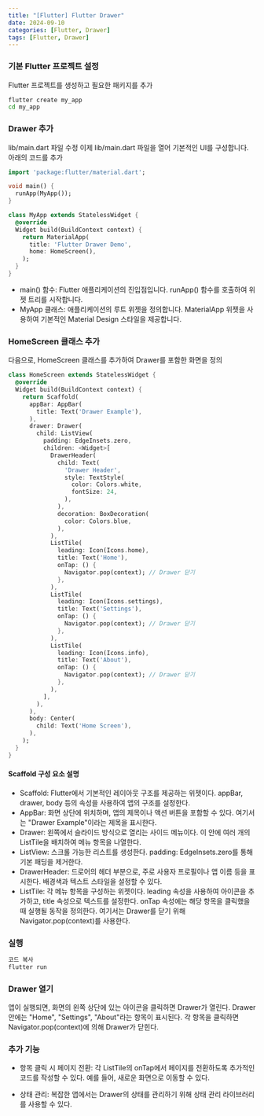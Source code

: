 ```yaml
---
title: "[Flutter] Flutter Drawer"
date: 2024-09-10
categories: [Flutter, Drawer]
tags: [Flutter, Drawer]
---
```


### 기본 Flutter 프로젝트 설정
Flutter 프로젝트를 생성하고 필요한 패키지를 추가

```bash
flutter create my_app
cd my_app
```

### Drawer 추가
lib/main.dart 파일 수정
이제 lib/main.dart 파일을 열어 기본적인 UI를 구성합니다. 아래의 코드를 추가

```dart
import 'package:flutter/material.dart';

void main() {
  runApp(MyApp());
}

class MyApp extends StatelessWidget {
  @override
  Widget build(BuildContext context) {
    return MaterialApp(
      title: 'Flutter Drawer Demo',
      home: HomeScreen(),
    );
  }
}
```

- main() 함수: Flutter 애플리케이션의 진입점입니다. runApp() 함수를 호출하여 위젯 트리를 시작합니다.
- MyApp 클래스: 애플리케이션의 루트 위젯을 정의합니다. MaterialApp 위젯을 사용하여 기본적인 Material Design 스타일을 제공합니다.

### HomeScreen 클래스 추가
다음으로, HomeScreen 클래스를 추가하여 Drawer를 포함한 화면을 정의

```dart
class HomeScreen extends StatelessWidget {
  @override
  Widget build(BuildContext context) {
    return Scaffold(
      appBar: AppBar(
        title: Text('Drawer Example'),
      ),
      drawer: Drawer(
        child: ListView(
          padding: EdgeInsets.zero,
          children: <Widget>[
            DrawerHeader(
              child: Text(
                'Drawer Header',
                style: TextStyle(
                  color: Colors.white,
                  fontSize: 24,
                ),
              ),
              decoration: BoxDecoration(
                color: Colors.blue,
              ),
            ),
            ListTile(
              leading: Icon(Icons.home),
              title: Text('Home'),
              onTap: () {
                Navigator.pop(context); // Drawer 닫기
              },
            ),
            ListTile(
              leading: Icon(Icons.settings),
              title: Text('Settings'),
              onTap: () {
                Navigator.pop(context); // Drawer 닫기
              },
            ),
            ListTile(
              leading: Icon(Icons.info),
              title: Text('About'),
              onTap: () {
                Navigator.pop(context); // Drawer 닫기
              },
            ),
          ],
        ),
      ),
      body: Center(
        child: Text('Home Screen'),
      ),
    );
  }
}
```

#### Scaffold 구성 요소 설명
- Scaffold: Flutter에서 기본적인 레이아웃 구조를 제공하는 위젯이다. appBar, drawer, body 등의 속성을 사용하여 앱의 구조를 설정한다.
- AppBar: 화면 상단에 위치하며, 앱의 제목이나 액션 버튼을 포함할 수 있다. 여기서는 "Drawer Example"이라는 제목을 표시한다.
- Drawer: 왼쪽에서 슬라이드 방식으로 열리는 사이드 메뉴이다. 이 안에 여러 개의 ListTile을 배치하여 메뉴 항목을 나열한다.
- ListView: 스크롤 가능한 리스트를 생성한다. padding: EdgeInsets.zero를 통해 기본 패딩을 제거한다.
- DrawerHeader: 드로어의 헤더 부분으로, 주로 사용자 프로필이나 앱 이름 등을 표시한다. 배경색과 텍스트 스타일을 설정할 수 있다.
- ListTile: 각 메뉴 항목을 구성하는 위젯이다. leading 속성을 사용하여 아이콘을 추가하고, title 속성으로 텍스트를 설정한다. onTap 속성에는 해당 항목을 클릭했을 때 실행될 동작을 정의한다. 여기서는 Drawer를 닫기 위해 Navigator.pop(context)를 사용한다.

### 실행
```bash
코드 복사
flutter run
```

### Drawer 열기
앱이 실행되면, 화면의 왼쪽 상단에 있는 아이콘을 클릭하면 Drawer가 열린다. Drawer 안에는 "Home", "Settings", "About"라는 항목이 표시된다. 각 항목을 클릭하면 Navigator.pop(context)에 의해 Drawer가 닫힌다.

### 추가 기능
- 항목 클릭 시 페이지 전환: 각 ListTile의 onTap에서 페이지를 전환하도록 추가적인 코드를 작성할 수 있다. 예를 들어, 새로운 화면으로 이동할 수 있다.

- 상태 관리: 복잡한 앱에서는 Drawer의 상태를 관리하기 위해 상태 관리 라이브러리를 사용할 수 있다.